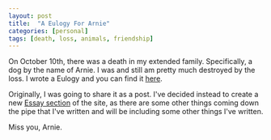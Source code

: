 ```yaml
---
layout: post
title:  "A Eulogy For Arnie"
categories: [personal]
tags: [death, loss, animals, friendship]
---
```


On October 10th, there was a death in my extended family. Specifically, a dog by the name of Arnie. I was and still am pretty much destroyed by the loss. I wrote a Eulogy and you can find it [here](/essays/a-eulogy-for-arnie.html).

Originally, I was going to share it as a post. I've decided instead to create a new [Essay section](/essays/essays.html) of the site, as there are some other things coming down the pipe that I've written and will be including some other things I've written.

Miss you, Arnie.  
